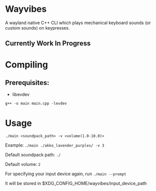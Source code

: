 # Wayvibes
A wayland native C++ CLI which plays mechanical keyboard sounds (or custom sounds) on keypresses.

## Currently Work In Progress

# Compiling

## Prerequisites:
- libevdev

`g++ -o main main.cpp -levdev`

# Usage
`./main <soundpack_path> -v <volume(1.0-10.0)>`

Example: `./main ./akko_lavender_purples/ -v 3`

Default soundpack path: `./`

Default volume: `2`

For specifying your input device again, run `./main --prompt`

It will be stored in $XDG_CONFIG_HOME/wayvibes/input_device_path
